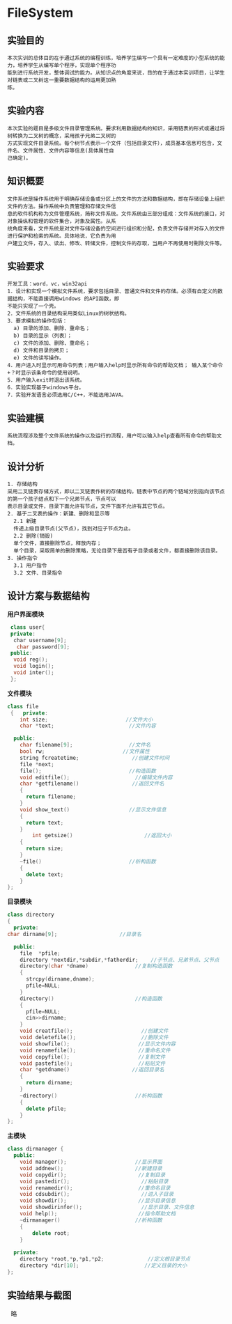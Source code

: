

# FileSystem
## 实验目的
    本次实训的总体目的在于通过系统的编程训练，培养学生编写一个具有一定难度的小型系统的能力，培养学生从编写单个程序，实现单个程序功
    能到进行系统开发，整体调试的能力。从知识点的角度来说，目的在于通过本实训项目，让学生对链表或二叉树这一重要数据结构的运用更加熟
    练。 
## 实验内容
    本次实验的题目是多级文件目录管理系统。要求利用数据结构的知识，采用链表的形式或通过将树转换为二叉树的概念，采用孩子兄弟二叉树的
    方式实现文件目录系统。每个树节点表示一个文件（包括目录文件），成员基本信息可包含，文件名、文件属性、文件内容等信息(具体属性自
    己确定)。
## 知识概要
    文件系统是操作系统用于明确存储设备或分区上的文件的方法和数据结构，即在存储设备上组织文件的方法。操作系统中负责管理和存储文件信
    息的软件机构称为文件管理系统，简称文件系统。文件系统由三部分组成：文件系统的接口，对对象操纵和管理的软件集合，对象及属性。从系
    统角度来看，文件系统是对文件存储设备的空间进行组织和分配，负责文件存储并对存入的文件进行保护和检索的系统。具体地说，它负责为用
    户建立文件，存入、读出、修改、转储文件，控制文件的存取，当用户不再使用时刪除文件等。
## 实验要求
    开发工具：word，vc，win32api
    1．设计和实现一个模拟文件系统，要求包括目录、普通文件和文件的存储。必须有自定义的数据结构，不能直接调用windows 的API函数，即
    不能只实现了一个壳。
    2．文件系统的目录结构采用类似Linux的树状结构。
    3．要求模拟的操作包括：
      a) 目录的添加、删除、重命名；
      b) 目录的显示（列表）；
      c) 文件的添加、删除、重命名；
      d) 文件和目录的拷贝；
      e) 文件的读写操作。
    4．用户进入时显示可用命令列表；用户输入help时显示所有命令的帮助文档； 输入某个命令+？时显示该条命令的使用说明。
    5．用户输入exit时退出该系统。
    6．实验实现基于windows平台。
    7．实验开发语言必须选用C/C++，不能选用JAVA。
## 实验建模
    系统流程涉及整个文件系统的操作以及运行的流程，用户可以输入help查看所有命令的帮助文档。
## 设计分析
    1. 存储结构
    采用二叉链表存储方式，即以二叉链表作树的存储结构。链表中节点的两个链域分别指向该节点的第一个孩子结点和下一个兄弟节点，节点可以
    表示目录或文件，目录下面允许有节点，文件下面不允许有其它节点。
    2. 基于二叉表的操作：新建、删除和显示等
      2.1 新建
      传递上级目录节点(父节点)，找到对应子节点为止。
      2.2 删除(销毁)
      单个文件，直接删除节点，释放内存； 
      单个目录，采取简单的删除策略，无论目录下是否有子目录或者文件，都直接删除该目录。
    3. 操作指令
      3.1 用户指令
      3.2 文件、目录指令
## 设计方案与数据结构
**用户界面模块**
```c++
 class user{
 private:
  char username[9];
   char password[9]; 
 public:
  void reg();
  void login();
  void inter();
 };
```
**文件模块**
```c++
class file   
 {   private:  
    int size;  	                      //文件大小
	char *text;                        //文件内容

  public:  
    char filename[9];                  //文件名
    bool rw;                         //文件属性
    string fcreatetime;                 //创建文件时间
    file *next;                        
 	file();                            //构造函数
	void editfile();                     //编辑文件内容
	char *getfilename()                 //返回文件名
	{
	  return filename;
    }  
	void show_text()                   //显示文件信息
	{
	  return text;
    }  
    	int getsize()                       //返回大小
	{       
	  return size;
    }   
	~file()                            //析构函数
	{
	  delete text;
    }
}; 
```
**目录模块**
```c++
class directory  
{ 
  private:  
char dirname[9];                    //目录名

  public:  
    file  *pfile;          
    directory *nextdir,*subdir,*fatherdir;    //子节点、兄弟节点、父节点
    directory(char *dname)               //复制构造函数
	{ 
	  strcpy(dirname,dname);
	  pfile=NULL;
    }  
	directory()                          //构造函数
	{  
	  pfile=NULL;
	  cin>>dirname; 
    }  
	void creatfile();                      //创建文件 
	void deletefile();                     //删除文件
	void showfile();                      //显示文件内容
	void renamefile();                    //重命名文件
	void copyfile();                      //复制文件
    void pastefile();                     //粘贴文件
    char *getdname()                    //返回目录名
	{     
	  return dirname;
    }  
	~directory()                         //析构函数
	{
	  delete pfile;
    }
};  
```
**主模块**
```c++
class dirmanager { 
  public:   
    void manager();                      //显示界面
    void addnew();                       //新建目录
    void copydir();                       //复制目录
    void pastedir();                       //粘贴目录
    void renamedir();                     //重命名目录
    void cdsubdir();                       //进入子目录
    void showdir();                       //显示目录信息
    void showdirinfor();                   //显示目录、文件信息
    void help();                          //指令帮助文档
    ~dirmanager()                        //析构函数
    {
        delete root;
    } 
	
  private:  
    directory *root,*p,*p1,*p2;              //定义根目录节点
	directory *dir[10];                     //定义目录的大小
}; 
```
## 实验结果与截图
   略
